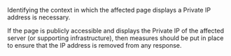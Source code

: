 Identifying the context in which the affected page displays a Private
IP address is necessary.

If the page is publicly accessible and
displays the Private IP of the affected server (or supporting
infrastructure), then measures should be put in place to ensure that
the IP address is removed from any response.